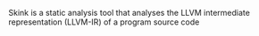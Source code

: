 Skink is a static analysis tool that analyses the LLVM intermediate representation (LLVM-IR) of a program source code